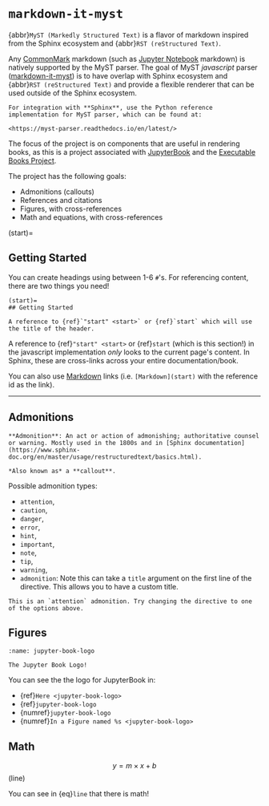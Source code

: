 # `markdown-it-myst`

{abbr}`MyST (Markedly Structured Text)` is a flavor of markdown inspired from the Sphinx ecosystem and {abbr}`RST (reStructured Text)`.

Any [CommonMark](https://commonmark.org/) markdown (such as [Jupyter Notebook](https://jupyter.org) markdown) is natively supported by the MyST parser. The goal of MyST *javascript* parser ([markdown-it-myst](https://github.com/executablebooks/markdown-it-myst)) is to have overlap with Sphinx ecosystem and {abbr}`RST (reStructured Text)` and provide a flexible renderer that can be used outside of the Sphinx ecosystem.

```{important}
For integration with **Sphinx**, use the Python reference implementation for MyST parser, which can be found at:

<https://myst-parser.readthedocs.io/en/latest/>
```

The focus of the project is on components that are useful in rendering books, as this is a project associated with [JupyterBook](https://jupyterbook.org/) and the [Executable Books Project](https://executablebooks.org/).

The project has the following goals:

* Admonitions (callouts)
* References and citations
* Figures, with cross-references
* Math and equations, with cross-references

(start)=
## Getting Started

You can create headings using between 1-6 `#`'s. For referencing content, there are two things you need!

```myst
(start)=
## Getting Started

A reference to {ref}`"start" <start>` or {ref}`start` which will use the title of the header.
```

A reference to {ref}`"start" <start>` or {ref}`start` (which is this section!) in the javascript implementation *only* looks to the current page's content. In Sphinx, these are cross-links across your entire documentation/book.

You can also use [Markdown](start) links (i.e. `[Markdown](start)` with the reference id as the link).

---

## Admonitions

```{admonition} Definition
**Admonition**: An act or action of admonishing; authoritative counsel or warning. Mostly used in the 1800s and in [Sphinx documentation](https://www.sphinx-doc.org/en/master/usage/restructuredtext/basics.html).

*Also known as* a **callout**.
```

Possible admonition types:
* `attention`,
* `caution`,
* `danger`,
* `error`,
* `hint`,
* `important`,
* `note`,
* `tip`,
* `warning`,
* `admonition`: Note this can take a `title` argument on the first line of the directive. This allows you to have a custom title.

```{attention}
This is an `attention` admonition. Try changing the directive to one of the options above.
```

## Figures

```{figure} https://jupyterbook.org/_static/logo.png
:name: jupyter-book-logo

The Jupyter Book Logo!
```

You can see the the logo for JupyterBook in:
* {ref}`Here <jupyter-book-logo>`
* {ref}`jupyter-book-logo`
* {numref}`jupyter-book-logo`
* {numref}`In a Figure named %s <jupyter-book-logo>`

## Math

$$y = m \times x + b$$ (line)

You can see in {eq}`line` that there is math!
